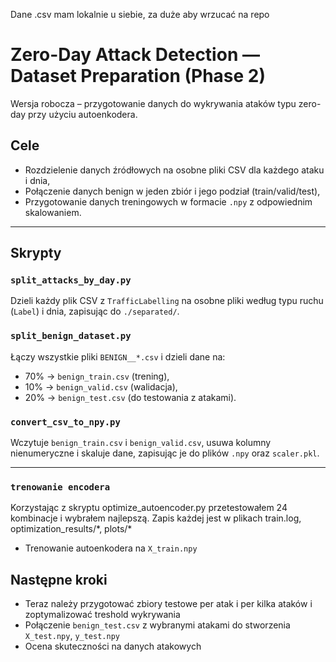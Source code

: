 Dane .csv mam lokalnie u siebie, za duże aby wrzucać na repo

# Zero-Day Attack Detection — Dataset Preparation (Phase 2)

Wersja robocza – przygotowanie danych do wykrywania ataków typu zero-day przy użyciu autoenkodera.

## Cele

- Rozdzielenie danych źródłowych na osobne pliki CSV dla każdego ataku i dnia,
- Połączenie danych benign w jeden zbiór i jego podział (train/valid/test),
- Przygotowanie danych treningowych w formacie `.npy` z odpowiednim skalowaniem.

---

## Skrypty

### `split_attacks_by_day.py`
Dzieli każdy plik CSV z `TrafficLabelling` na osobne pliki według typu ruchu (`Label`) i dnia, zapisując do `./separated/`.

### `split_benign_dataset.py`
Łączy wszystkie pliki `BENIGN__*.csv` i dzieli dane na:
- 70% → `benign_train.csv` (trening),
- 10% → `benign_valid.csv` (walidacja),
- 20% → `benign_test.csv` (do testowania z atakami).

### `convert_csv_to_npy.py`
Wczytuje `benign_train.csv` i `benign_valid.csv`, usuwa kolumny nienumeryczne i skaluje dane, zapisując je do plików `.npy` oraz `scaler.pkl`.

---

### `trenowanie encodera`
Korzystając z skryptu optimize_autoencoder.py przetestowałem 24 kombinacje i wybrałem najlepszą.
Zapis każdej jest w plikach train.log, optimization_results/\*, plots/\*
- Trenowanie autoenkodera na `X_train.npy`

## Następne kroki
- Teraz należy przygotować zbiory testowe per atak i per kilka ataków i zoptymalizować treshold wykrywania
- Połączenie `benign_test.csv` z wybranymi atakami do stworzenia `X_test.npy`, `y_test.npy`
- Ocena skuteczności na danych atakowych

